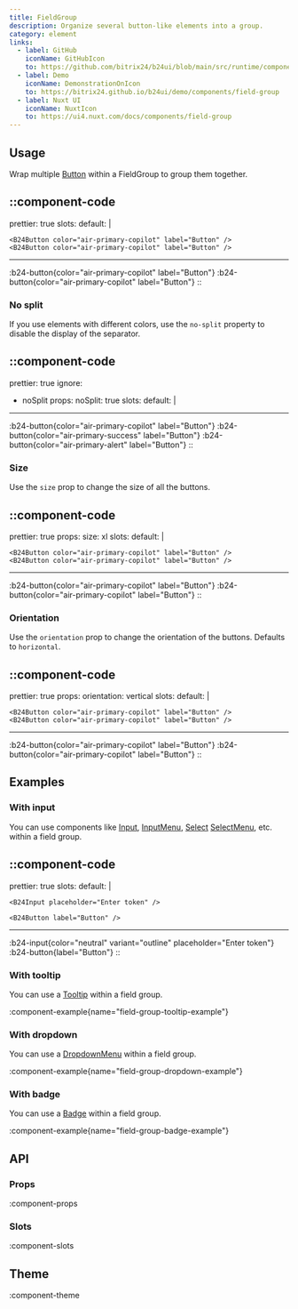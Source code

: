 ```yaml
---
title: FieldGroup
description: Organize several button-like elements into a group.
category: element
links:
  - label: GitHub
    iconName: GitHubIcon
    to: https://github.com/bitrix24/b24ui/blob/main/src/runtime/components/FieldGroup.vue
  - label: Demo
    iconName: DemonstrationOnIcon
    to: https://bitrix24.github.io/b24ui/demo/components/field-group
  - label: Nuxt UI
    iconName: NuxtIcon
    to: https://ui4.nuxt.com/docs/components/field-group
---
```


## Usage

Wrap multiple [Button](/docs/components/button/) within a FieldGroup to group them together.

::component-code
---
prettier: true
slots:
  default: |

    <B24Button color="air-primary-copilot" label="Button" />
    <B24Button color="air-primary-copilot" label="Button" />
---
:b24-button{color="air-primary-copilot" label="Button"}
:b24-button{color="air-primary-copilot" label="Button"}
::

### No split

If you use elements with different colors, use the `no-split` property to disable the display of the separator.

::component-code
---
prettier: true
ignore:
  - noSplit
props:
  noSplit: true
slots:
  default: |

    <B24Button color="air-primary-copilot" label="Button" />
    <B24Button color="air-primary-success" label="Button" />
    <B24Button color="air-primary-alert" label="Button" />
---
:b24-button{color="air-primary-copilot" label="Button"}
:b24-button{color="air-primary-success" label="Button"}
:b24-button{color="air-primary-alert" label="Button"}
::

### Size

Use the `size` prop to change the size of all the buttons.

::component-code
---
prettier: true
props:
  size: xl
slots:
  default: |

    <B24Button color="air-primary-copilot" label="Button" />
    <B24Button color="air-primary-copilot" label="Button" />
---
:b24-button{color="air-primary-copilot" label="Button"}
:b24-button{color="air-primary-copilot" label="Button"}
::

### Orientation

Use the `orientation` prop to change the orientation of the buttons. Defaults to `horizontal`.

::component-code
---
prettier: true
props:
  orientation: vertical
slots:
  default: |

    <B24Button color="air-primary-copilot" label="Button" />
    <B24Button color="air-primary-copilot" label="Button" />
---
:b24-button{color="air-primary-copilot" label="Button"}
:b24-button{color="air-primary-copilot" label="Button"}
::

## Examples

### With input

You can use components like [Input](/docs/components/input/), [InputMenu](/docs/components/input-menu/), [Select](/docs/components/select/) [SelectMenu](/docs/components/select-menu/), etc. within a field group.

::component-code
---
prettier: true
slots:
  default: |

    <B24Input placeholder="Enter token" />

    <B24Button label="Button" />
---
:b24-input{color="neutral" variant="outline" placeholder="Enter token"}
:b24-button{label="Button"}
::

### With tooltip

You can use a [Tooltip](/docs/components/tooltip/) within a field group.

:component-example{name="field-group-tooltip-example"}

### With dropdown

You can use a [DropdownMenu](/docs/components/dropdown-menu/) within a field group.

:component-example{name="field-group-dropdown-example"}

### With badge

You can use a [Badge](/docs/components/badge/) within a field group.

:component-example{name="field-group-badge-example"}

## API

### Props

:component-props

### Slots

:component-slots

## Theme

:component-theme
